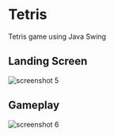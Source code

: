 # Tetris
Tetris game using Java Swing
## Landing Screen
![screenshot 5](https://user-images.githubusercontent.com/25867064/40105053-81beafde-58b7-11e8-881d-87e4b506024e.png)


## Gameplay
![screenshot 6](https://user-images.githubusercontent.com/25867064/40105068-89c7866a-58b7-11e8-9812-105c2482172f.png)

